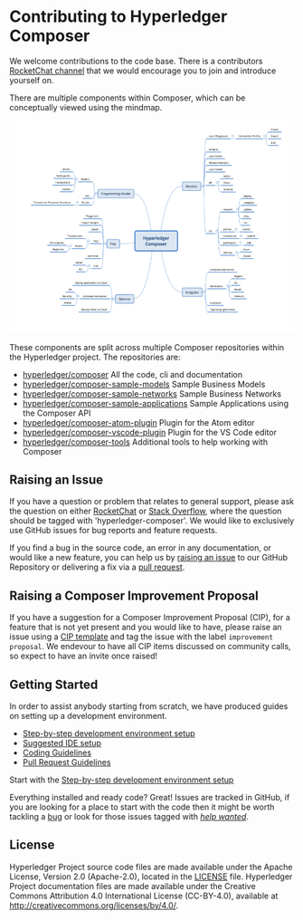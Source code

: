 # Contributing to Hyperledger Composer

We welcome contributions to the code base. There is a contributors [RocketChat channel](https://chat.hyperledger.org/channel/composer-dev) that we would encourage you to join and introduce yourself on.

There are multiple components within Composer, which can be conceptually viewed using the mindmap.

![alt text](./contrib-notes/Features.png "Composer Mindmap")

These components are split across multiple Composer repositories within the Hyperledger project. The repositories are:

- [hyperledger/composer](https://github.com/hyperledger/composer) All the code, cli and documentation
- [hyperledger/composer-sample-models](https://github.com/hyperledger/composer-sample-models) Sample Business Models
- [hyperledger/composer-sample-networks](https://github.com/hyperledger/composer-sample-networks) Sample Business Networks
- [hyperledger/composer-sample-applications](https://github.com/hyperledger/composer-sample-applications) Sample Applications using the Composer API
- [hyperledger/composer-atom-plugin](https://github.com/hyperledger/composer-atom-plugin) Plugin for the Atom editor
- [hyperledger/composer-vscode-plugin](https://github.com/hyperledger/composer-vscode-plugin) Plugin for the VS Code editor
- [hyperledger/composer-tools](https://github.com/hyperledger/composer-tools) Additional tools to help working with Composer

## Raising an Issue

If you have a question or problem that relates to general support, please ask the question on either [RocketChat](https://chat.hyperledger.org/channel/composer) or [Stack Overflow](http://stackoverflow.com/questions/tagged/hyperledger-composer), where the question should be tagged with 'hyperledger-composer'. We would like to exclusively use GitHub issues for bug reports and feature requests.

If you find a bug in the source code, an error in any documentation, or would like a new feature, you can help us by [raising an issue](./contrib-notes/raising-issues.md) to our GitHub Repository or delivering a fix via a [pull request](./contrib-notes/submitting-pull-request.md).

## Raising a Composer Improvement Proposal

If you have a suggestion for a Composer Improvement Proposal (CIP), for a feature that is not yet present and you would like to have, please raise an issue using a [CIP template](./contrib-notes/cip-template.md) and tag the issue with the label `improvement proposal`. We endevour to have all CIP items discussed on community calls, so expect to have an invite once raised!

## Getting Started

In order to assist anybody starting from scratch, we have produced guides on setting up a development environment.


* [Step-by-step development environment setup](./contrib-notes/getting-started.md)
* [Suggested IDE setup](./contrib-notes/ide-setup.md)
* [Coding Guidelines](./contrib-notes/coding-guidelines.md)
* [Pull Request Guidelines](./contrib-notes/submitting-pull-request.md)

Start with the [Step-by-step development environment setup](./contrib-notes/getting-started.md)

Everything installed and ready code? Great! Issues are tracked in GitHub, if you are looking for a place to start with the code then it might be worth tackling a [bug](https://github.com/hyperledger/composer/issues?q=is%3Aissue+is%3Aopen+label%3Abug) or look for those issues tagged with [*help wanted*](https://github.com/hyperledger/composer/issues?q=is%3Aissue+label%3A%22help+wanted%22).

## License <a name="license"></a>
Hyperledger Project source code files are made available under the Apache License, Version 2.0 (Apache-2.0), located in the [LICENSE](LICENSE) file. Hyperledger Project documentation files are made available under the Creative Commons Attribution 4.0 International License (CC-BY-4.0), available at http://creativecommons.org/licenses/by/4.0/.